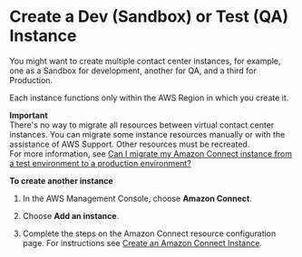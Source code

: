 # Create a Dev \(Sandbox\) or Test \(QA\) Instance<a name="create-connect-instance"></a>

You might want to create multiple contact center instances, for example, one as a Sandbox for development, another for QA, and a third for Production\. 

Each instance functions only within the AWS Region in which you create it\.

**Important**  
There's no way to migrate all resources between virtual contact center instances\. You can migrate some instance resources manually or with the assistance of AWS Support\. Other resources must be recreated\.  
For more information, see [Can I migrate my Amazon Connect instance from a test environment to a production environment?](https://aws.amazon.com/premiumsupport/knowledge-center/connect-migrate-instance-resources/)

**To create another instance**

1. In the AWS Management Console, choose **Amazon Connect**\.

1. Choose **Add an instance**\.

1. Complete the steps on the Amazon Connect resource configuration page\. For instructions see [Create an Amazon Connect Instance](amazon-connect-instances.md)\.